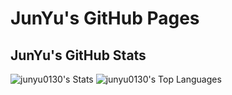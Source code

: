 # JunYu's GitHub Pages

## JunYu's GitHub Stats

![junyu0130's Stats](https://github-readme-stats.vercel.app/api?username=junyu0130&theme=vue-dark&show_icons=true&hide_border=true&count_private=true)
![junyu0130's Top Languages](https://github-readme-stats.vercel.app/api/top-langs/?username=junyu0130&theme=vue-dark&show_icons=true&hide_border=true&layout=compact)
